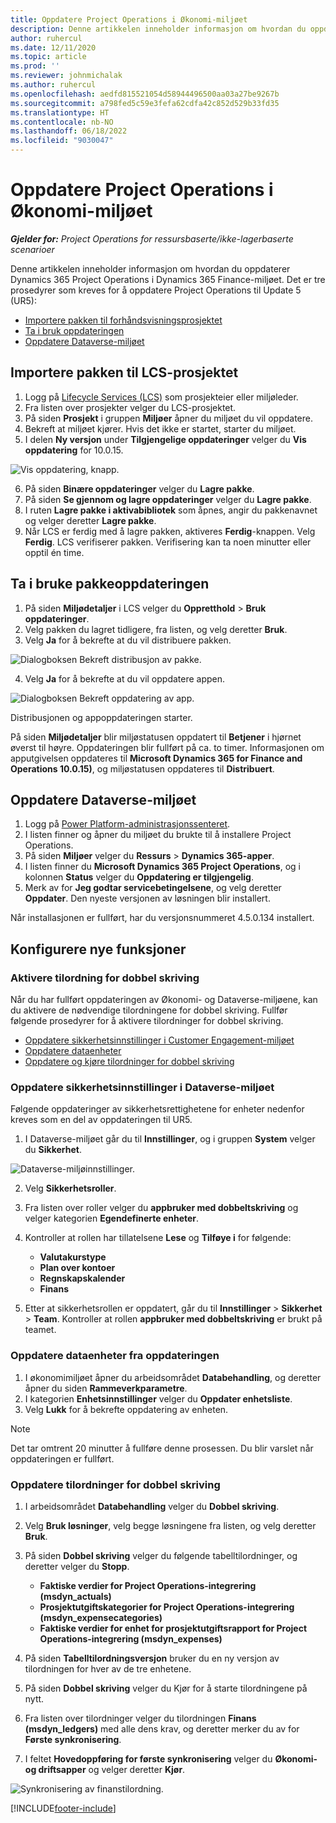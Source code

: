 ```yaml
---
title: Oppdatere Project Operations i Økonomi-miljøet
description: Denne artikkelen inneholder informasjon om hvordan du oppdaterer Project Operations i Dynamics 365 Finance-miljøet.
author: ruhercul
ms.date: 12/11/2020
ms.topic: article
ms.prod: ''
ms.reviewer: johnmichalak
ms.author: ruhercul
ms.openlocfilehash: aedfd815521054d58944496500aa03a27be9267b
ms.sourcegitcommit: a798fed5c59e3fefa62cdfa42c852d529b33fd35
ms.translationtype: HT
ms.contentlocale: nb-NO
ms.lasthandoff: 06/18/2022
ms.locfileid: "9030047"
---
```

# <a name="update-project-operations-in-your-finance-environment"></a>Oppdatere Project Operations i Økonomi-miljøet

_**Gjelder for:** Project Operations for ressursbaserte/ikke-lagerbaserte scenarioer_


Denne artikkelen inneholder informasjon om hvordan du oppdaterer Dynamics 365 Project Operations i Dynamics 365 Finance-miljøet. Det er tre prosedyrer som kreves for å oppdatere Project Operations til Update 5 (UR5):

- [Importere pakken til forhåndsvisningsprosjektet](#import)
- [Ta i bruk oppdateringen](#apply)
- [Oppdatere Dataverse-miljøet](#update)

## <a name="import-the-package-into-your-lcs-project"></a><a name="import"></a>Importere pakken til LCS-prosjektet

1. Logg på [Lifecycle Services (LCS)](https://lcs.dynamics.com/) som prosjekteier eller miljøleder.
2. Fra listen over prosjekter velger du LCS-prosjektet.
3. På siden **Prosjekt** i gruppen **Miljøer** åpner du miljøet du vil oppdatere.
4. Bekreft at miljøet kjører. Hvis det ikke er startet, starter du miljøet.
5. I delen **Ny versjon** under **Tilgjengelige oppdateringer** velger du **Vis oppdatering** for 10.0.15.

![Vis oppdatering, knapp.](media/view-update.png)

6. På siden **Binære oppdateringer** velger du **Lagre pakke**.
7. På siden **Se gjennom og lagre oppdateringer** velger du **Lagre pakke**.
8. I ruten **Lagre pakke i aktivabibliotek** som åpnes, angir du pakkenavnet og velger deretter **Lagre pakke**.
9. Når LCS er ferdig med å lagre pakken, aktiveres **Ferdig**-knappen. Velg **Ferdig**. LCS verifiserer pakken. Verifisering kan ta noen minutter eller opptil én time.


## <a name="apply-the-package-update"></a><a name="apply"></a>Ta i bruke pakkeoppdateringen

1. På siden **Miljødetaljer** i LCS velger du **Oppretthold** > **Bruk oppdateringer**.
2. Velg pakken du lagret tidligere, fra listen, og velg deretter **Bruk**.
3. Velg **Ja** for å bekrefte at du vil distribuere pakken.

![Dialogboksen Bekreft distribusjon av pakke.](media/confirm-package-deployment.png)

4. Velg **Ja** for å bekrefte at du vil oppdatere appen.

![Dialogboksen Bekreft oppdatering av app.](media/confirm-application-update.png)

Distribusjonen og appoppdateringen starter. 

På siden **Miljødetaljer** blir miljøstatusen oppdatert til **Betjener** i hjørnet øverst til høyre. Oppdateringen blir fullført på ca. to timer. Informasjonen om apputgivelsen oppdateres til **Microsoft Dynamics 365 for Finance and Operations 10.0.15)**, og miljøstatusen oppdateres til **Distribuert**.


## <a name="update-your-dataverse-environment"></a><a name="update"></a>Oppdatere Dataverse-miljøet

1. Logg på [Power Platform-administrasjonssenteret](https://admin.powerplatform.com/).
2. I listen finner og åpner du miljøet du brukte til å installere Project Operations.
3. På siden **Miljøer** velger du **Ressurs** > **Dynamics 365-apper**.
4. I listen finner du **Microsoft Dynamics 365 Project Operations**, og i kolonnen **Status** velger du **Oppdatering er tilgjengelig**.
5. Merk av for **Jeg godtar servicebetingelsene**, og velg deretter **Oppdater**. Den nyeste versjonen av løsningen blir installert.

Når installasjonen er fullført, har du versjonsnummeret 4.5.0.134 installert.

## <a name="configure-new-features"></a>Konfigurere nye funksjoner

### <a name="enable-dual-write-mapping"></a>Aktivere tilordning for dobbel skriving

Når du har fullført oppdateringen av Økonomi- og Dataverse-miljøene, kan du aktivere de nødvendige tilordningene for dobbel skriving. Fullfør følgende prosedyrer for å aktivere tilordninger for dobbel skriving.

- [Oppdatere sikkerhetsinnstillinger i Customer Engagement-miljøet](#security)
- [Oppdatere dataenheter](#refresh)
- [Oppdatere og kjøre tilordninger for dobbel skriving](#run)

### <a name="update-security-settings-on-the-dataverse-environment"></a><a name="security"></a>Oppdatere sikkerhetsinnstillinger i Dataverse-miljøet

Følgende oppdateringer av sikkerhetsrettighetene for enheter nedenfor kreves som en del av oppdateringen til UR5.

1. I Dataverse-miljøet går du til **Innstillinger**, og i gruppen **System** velger du **Sikkerhet**.

![Dataverse-miljøinnstillinger.](media/Picture21.png)

2. Velg **Sikkerhetsroller**.
3. Fra listen over roller velger du **appbruker med dobbeltskriving** og velger kategorien **Egendefinerte enheter**. 
4. Kontroller at rollen har tillatelsene **Lese** og **Tilføye i** for følgende:

      - **Valutakurstype**
      - **Plan over kontoer** 
      - **Regnskapskalender** 
      - **Finans**

5. Etter at sikkerhetsrollen er oppdatert, går du til **Innstillinger** > **Sikkerhet** > **Team**. Kontroller at rollen **appbruker med dobbeltskriving** er brukt på teamet. 

### <a name="refresh-data-entities-from-the-update"></a><a name="refresh"></a>Oppdatere dataenheter fra oppdateringen

1. I økonomimiljøet åpner du arbeidsområdet **Databehandling**, og deretter åpner du siden **Rammeverkparametre**.
2. I kategorien **Enhetsinnstillinger** velger du **Oppdater enhetsliste**.
3. Velg **Lukk** for å bekrefte oppdatering av enheten.

 > [!NOTE]
 > Det tar omtrent 20 minutter å fullføre denne prosessen. Du blir varslet når oppdateringen er fullført.

### <a name="update-dual-write-mappings"></a><a name="run"></a>Oppdatere tilordninger for dobbel skriving

1. I arbeidsområdet **Databehandling** velger du **Dobbel skriving**.
2. Velg **Bruk løsninger**, velg begge løsningene fra listen, og velg deretter **Bruk**.
3. På siden **Dobbel skriving** velger du følgende tabelltilordninger, og deretter velger du **Stopp**.

    - **Faktiske verdier for Project Operations-integrering (msdyn_actuals)**
    - **Prosjektutgiftskategorier for Project Operations-integrering (msdyn_expensecategories)**
    - **Faktiske verdier for enhet for prosjektutgiftsrapport for Project Operations-integrering (msdyn_expenses)**

4. På siden **Tabelltilordningsversjon** bruker du en ny versjon av tilordningen for hver av de tre enhetene.
5. På siden **Dobbel skriving** velger du Kjør for å starte tilordningene på nytt.
6. Fra listen over tilordninger velger du tilordningen **Finans (msdyn_ledgers)** med alle dens krav, og deretter merker du av for **Første synkronisering**. 
7. I feltet **Hovedoppføring for første synkronisering** velger du **Økonomi- og driftsapper** og velger deretter **Kjør**.
 
 ![Synkronisering av finanstilordning.](media/DW6.png)
 


[!INCLUDE[footer-include](../includes/footer-banner.md)]